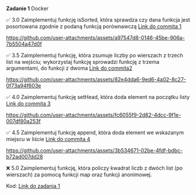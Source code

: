 **Zadanie 1** Docker

:white_check_mark: 3.0 Zaimplementuj funkcję isSorted, która sprawdza czy dana funkcja jest posortowana zgodnie z podaną funkcją porównawczą [Link do commita 1](https://github.com/GrubySamuraj/funkcyjne/commit/5c6f9839a9f93fad7dc3faea70bae5ab31c8f408)

https://github.com/user-attachments/assets/a97547d8-0146-45be-906a-7b5504a47d0f

:white_check_mark: 3.5 Zaimplementuj funkcję, która zsumuje liczby po wierszach z trzech list na wejściu; wykorzystaj funkcję sprowadzi funkcję z trzema argumentami, do funkcji z dwoma [Link do commita2 ](https://github.com/GrubySamuraj/funkcyjne/commit/914cd942d8c5524b94edec316fe570f45f5042f2)

https://github.com/user-attachments/assets/82e4dda6-9ed6-4a02-8c27-0f73a94f603e

:white_check_mark: 4.0 Zaimplementuj funkcję setHead, która doda element na początku listy [Link do commita 3](https://github.com/GrubySamuraj/funkcyjne/commit/5de036778a533dd0ed4177870bcc2b7ad6d23251)

https://github.com/user-attachments/assets/fc6055f9-2d82-4dcc-9f1e-007df80a253f

:white_check_mark: 4.5 Zaimplementuj funkcję append, która doda element we wskazanym miejscu w liście [Link do commita 4](https://github.com/GrubySamuraj/funkcyjne/commit/5de036778a533dd0ed4177870bcc2b7ad6d23251)

https://github.com/user-attachments/assets/3b534671-02be-4fdf-bdbc-b72ad007dd28

:x: 5.0 Zaimplementuj funkcję, która policzy kwadrat liczb z dwóch list (po wierszach) za pomocą funkcji map oraz funkcji anonimowej.

Kod: [Link do zadania 1](https://github.com/GrubySamuraj/funkcyjne/tree/master/zad1)
